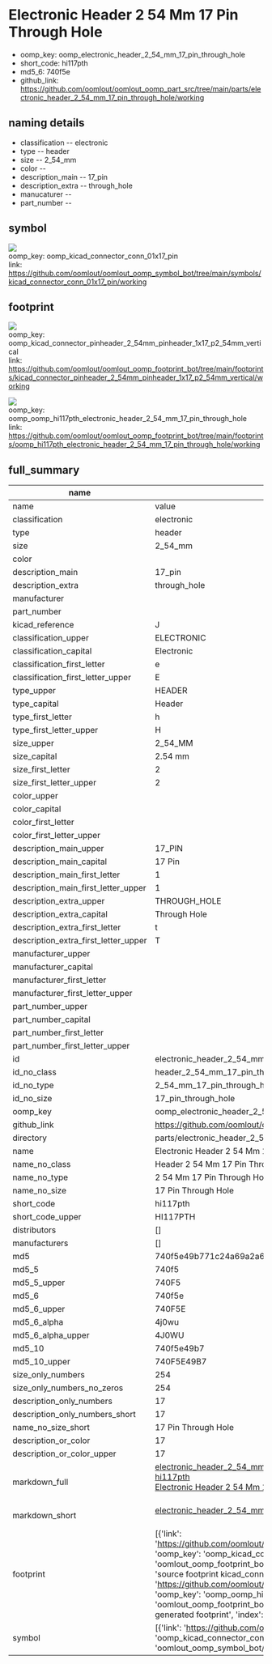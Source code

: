 # Electronic Header 2 54 Mm 17 Pin Through Hole

  
* oomp_key: oomp_electronic_header_2_54_mm_17_pin_through_hole 
* short_code: hi117pth
* md5_6: 740f5e  
* github_link: https://github.com/oomlout/oomlout_oomp_part_src/tree/main/parts/electronic_header_2_54_mm_17_pin_through_hole/working  
## naming details
* classification -- electronic
* type -- header
* size -- 2_54_mm
* color -- 
* description_main -- 17_pin
* description_extra -- through_hole
* manucaturer -- 
* part_number -- 



## symbol

![](symbol/{index}/working/working_600.png)  
oomp_key: oomp_kicad_connector_conn_01x17_pin  
link: https://github.com/oomlout/oomlout_oomp_symbol_bot/tree/main/symbols/kicad_connector_conn_01x17_pin/working  

## footprint

![](footprint/{index}/working/working_600.png)  
oomp_key: oomp_kicad_connector_pinheader_2_54mm_pinheader_1x17_p2_54mm_vertical  
link: https://github.com/oomlout/oomlout_oomp_footprint_bot/tree/main/footprints/kicad_connector_pinheader_2_54mm_pinheader_1x17_p2_54mm_vertical/working  

![](footprint/{index}/working/working_600.png)  
oomp_key: oomp_oomp_hi117pth_electronic_header_2_54_mm_17_pin_through_hole  
link: https://github.com/oomlout/oomlout_oomp_footprint_bot/tree/main/footprints/oomp_hi117pth_electronic_header_2_54_mm_17_pin_through_hole/working  

## full_summary
| name | value | 
| --- | --- | 
| name | value | 
| classification | electronic | 
| type | header | 
| size | 2_54_mm | 
| color |  | 
| description_main | 17_pin | 
| description_extra | through_hole | 
| manufacturer |  | 
| part_number |  | 
| kicad_reference | J | 
| classification_upper | ELECTRONIC | 
| classification_capital | Electronic | 
| classification_first_letter | e | 
| classification_first_letter_upper | E | 
| type_upper | HEADER | 
| type_capital | Header | 
| type_first_letter | h | 
| type_first_letter_upper | H | 
| size_upper | 2_54_MM | 
| size_capital | 2.54 mm | 
| size_first_letter | 2 | 
| size_first_letter_upper | 2 | 
| color_upper |  | 
| color_capital |  | 
| color_first_letter |  | 
| color_first_letter_upper |  | 
| description_main_upper | 17_PIN | 
| description_main_capital | 17 Pin | 
| description_main_first_letter | 1 | 
| description_main_first_letter_upper | 1 | 
| description_extra_upper | THROUGH_HOLE | 
| description_extra_capital | Through Hole | 
| description_extra_first_letter | t | 
| description_extra_first_letter_upper | T | 
| manufacturer_upper |  | 
| manufacturer_capital |  | 
| manufacturer_first_letter |  | 
| manufacturer_first_letter_upper |  | 
| part_number_upper |  | 
| part_number_capital |  | 
| part_number_first_letter |  | 
| part_number_first_letter_upper |  | 
| id | electronic_header_2_54_mm_17_pin_through_hole | 
| id_no_class | header_2_54_mm_17_pin_through_hole | 
| id_no_type | 2_54_mm_17_pin_through_hole | 
| id_no_size | 17_pin_through_hole | 
| oomp_key | oomp_electronic_header_2_54_mm_17_pin_through_hole | 
| github_link | https://github.com/oomlout/oomlout_oomp_part_src/tree/main/parts/electronic_header_2_54_mm_17_pin_through_hole/working | 
| directory | parts/electronic_header_2_54_mm_17_pin_through_hole | 
| name | Electronic Header 2 54 Mm 17 Pin Through Hole | 
| name_no_class | Header 2 54 Mm 17 Pin Through Hole | 
| name_no_type | 2 54 Mm 17 Pin Through Hole | 
| name_no_size | 17 Pin Through Hole | 
| short_code | hi117pth | 
| short_code_upper | HI117PTH | 
| distributors | [] | 
| manufacturers | [] | 
| md5 | 740f5e49b771c24a69a2a6db0776eac0 | 
| md5_5 | 740f5 | 
| md5_5_upper | 740F5 | 
| md5_6 | 740f5e | 
| md5_6_upper | 740F5E | 
| md5_6_alpha | 4j0wu | 
| md5_6_alpha_upper | 4J0WU | 
| md5_10 | 740f5e49b7 | 
| md5_10_upper | 740F5E49B7 | 
| size_only_numbers | 254 | 
| size_only_numbers_no_zeros | 254 | 
| description_only_numbers | 17 | 
| description_only_numbers_short | 17 | 
| name_no_size_short | 17 Pin Through Hole | 
| description_or_color | 17 | 
| description_or_color_upper | 17 | 
| markdown_full | [electronic_header_2_54_mm_17_pin_through_hole](https://github.com/oomlout/oomlout_oomp_part_src/tree/main/parts/electronic_header_2_54_mm_17_pin_through_hole/working)<br>[hi117pth](https://github.com/oomlout/oomlout_oomp_part_src/tree/main/parts/electronic_header_2_54_mm_17_pin_through_hole/working)<br>[Electronic Header 2 54 Mm 17 Pin Through Hole](https://github.com/oomlout/oomlout_oomp_part_src/tree/main/parts/electronic_header_2_54_mm_17_pin_through_hole/working)<br><br> | 
| markdown_short | [electronic_header_2_54_mm_17_pin_through_hole](https://github.com/oomlout/oomlout_oomp_part_src/tree/main/parts/electronic_header_2_54_mm_17_pin_through_hole/working)<br><br> | 
| footprint | [{'link': 'https://github.com/oomlout/oomlout_oomp_footprint_bot/tree/main/foootprntss/kicad_connector_pinheader_2_54mm_pinheader_1x17_p2_54mm_vertical', 'oomp_key': 'oomp_kicad_connector_pinheader_2_54mm_pinheader_1x17_p2_54mm_vertical', 'directory': 'oomlout_oomp_footprint_bot/footprints/kicad_connector_pinheader_2_54mm_pinheader_1x17_p2_54mm_vertical//working/working.kicad_mod', 'note': 'source footprint kicad_connector_pinheader_2_54mm_pinheader_1x17_p2_54mm_vertical', 'index': 0}, {'link': 'https://github.com/oomlout/oomlout_oomp_footprint_bot/tree/main/foootprntss/oomp_hi117pth_electronic_header_2_54_mm_17_pin_through_hole', 'oomp_key': 'oomp_oomp_hi117pth_electronic_header_2_54_mm_17_pin_through_hole', 'directory': 'oomlout_oomp_footprint_bot/footprints/oomp_hi117pth_electronic_header_2_54_mm_17_pin_through_hole//working/working.kicad_mod', 'note': 'oomp generated footprint', 'index': 1}] | 
| symbol | [{'link': 'https://github.com/oomlout/oomlout_oomp_symbol_bot/tree/main/symbols/kicad_connector_conn_01x17_pin', 'oomp_key': 'oomp_kicad_connector_conn_01x17_pin', 'directory': 'oomlout_oomp_symbol_bot/symbols/kicad_connector_conn_01x17_pin//working/working.kicad_sym', 'index': 0}] | 
